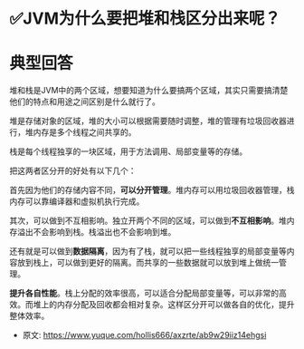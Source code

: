 # ✅JVM为什么要把堆和栈区分出来呢？
<!--page header-->

<a name="vPHgO"></a>
# 典型回答

堆和栈是JVM中的两个区域，想要知道为什么要搞两个区域，其实只需要搞清楚他们的特点和用途之间区别是什么就行了。

堆是存储对象的区域，堆的大小可以根据需要随时调整，堆的管理有垃圾回收器进行，堆内存是多个线程之间共享的。

栈是每个线程独享的一块区域，用于方法调用、局部变量等的存储。

把这两者区分开的好处有以下几个：

首先因为他们的存储内容不同，**可以分开管理**。堆内存可以用垃圾回收器管理，栈内存可以靠编译器和虚拟机执行完成。

其次，可以做到不互相影响。独立开两个不同的区域，可以做到**不互相影响**。堆内存溢出不会影响到栈。栈溢出也不会影响到堆。

还有就是可以做到**数据隔离**，因为有了栈，就可以把一些线程独享的局部变量等内容放到栈上，可以做到更好的隔离。而共享的一些数据就可以放到堆上做统一管理。

**提升各自性能**。栈上分配的效率很高，可以适合分配局部变量等，可以非常的高效。而堆上的内存分配及回收都会相对复杂。这样区分开可以做各自的优化，提升整体效率。



<!--page footer-->
- 原文: <https://www.yuque.com/hollis666/axzrte/ab9w29iiz14ehgsi>